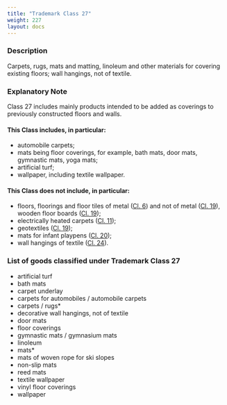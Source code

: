 ```yaml
---
title: "Trademark Class 27"
weight: 227
layout: docs
---
```


### Description

Carpets, rugs, mats and matting, linoleum and other materials for covering existing floors; wall hangings, not of textile.

### Explanatory Note

Class 27 includes mainly products intended to be added as coverings to previously constructed floors and walls.

#### This Class includes, in particular:

* automobile carpets;
* mats being floor coverings, for example, bath mats, door mats, gymnastic mats, yoga mats;
* artificial turf;
* wallpaper, including textile wallpaper.

#### This Class does not include, in particular:

* &#x20;floors, floorings and floor tiles of metal ([Cl. 6](trademark-class-6)) and not of metal ([Cl. 19](trademark-class-19)), wooden floor boards ([Cl. 19](trademark-class-19));
* &#x20;electrically heated carpets ([Cl. 11](trademark-class-11));
* &#x20;geotextiles ([Cl. 19](trademark-class-19));
* &#x20;mats for infant playpens ([Cl. 20](trademark-class-20));
* &#x20;wall hangings of textile ([Cl. 24](trademark-class-24)).

### List of goods classified under Trademark Class 27

* artificial turf
* bath mats
* carpet underlay
* carpets for automobiles / automobile carpets
* carpets / rugs\*
* decorative wall hangings, not of textile
* door mats
* floor coverings
* gymnastic mats / gymnasium mats
* linoleum
* mats\*
* mats of woven rope for ski slopes
* non-slip mats
* reed mats
* textile wallpaper
* vinyl floor coverings
* wallpaper
